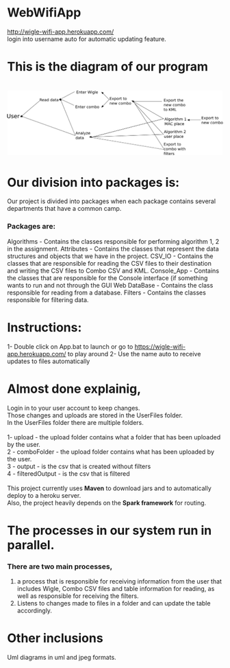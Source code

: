 # WebWifiApp
http://wigle-wifi-app.herokuapp.com/ 
<br>
login into username auto for automatic updating feature.

# This is the diagram of our program
# ![diagram](https://github.com/Ariel-OOP/WifiApp/blob/master/Diagram_of_classes_after_teacher.png?raw=true "Title")

# Our division into packages is:
Our project is divided into packages when each package contains several departments that have a common camp.
### Packages are:
Algorithms - Contains the classes responsible for performing algorithm 1, 2 in the assignment.
Attributes - Contains the classes that represent the data structures and objects that we have in the project.
CSV_IO - Contains the classes that are responsible for reading the CSV files to their destination and writing the CSV files to Combo CSV and KML.
Console_App - Contains the classes that are responsible for the Console interface (if something wants to run and not through the GUI Web
DataBase - Contains the class responsible for reading from a database.
Filters - Contains the classes responsible for filtering data.

# Instructions:

1- Double click on App.bat to launch or go to https://wigle-wifi-app.herokuapp.com/  to play around
2- Use the name auto to receive updates to files automatically

# Almost done explainig,

Login in to your user account to keep changes.<br>
Those changes and uploads are stored in the UserFiles folder.<br>
In the UserFiles folder there are multiple folders.<br><br>
	 1- upload - the upload folder contains what a folder that has been uploaded by the user.<br>
	 2 - comboFolder - the upload folder contains what has been uploaded by the user.<br>
	 3 - output - is the csv that is created without filters<br>
	 4 - filteredOutput - is the csv that is filtered <br><br>
This project currently uses <strong>Maven</strong> to download jars and to automatically deploy to a heroku server.
<br>Also, the project heavily depends on the <strong>Spark framework</strong> for routing.

# The processes in our system run in parallel.
### There are two main processes,
1) a process that is responsible for receiving information from the user that includes Wigle, Combo CSV files and table information for reading, as well as responsible for receiving the filters.
2) Listens to changes made to files in a folder and can update the table accordingly.

# Other inclusions

Uml diagrams in uml and jpeg formats.
